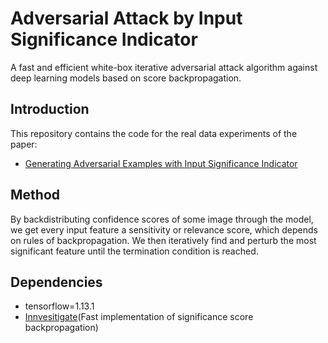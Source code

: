 # Adversarial Attack by Input Significance Indicator
A fast and efficient white-box iterative adversarial attack algorithm against deep learning models based on score backpropagation.

## Introduction
This repository contains the code for the real data experiments of the paper:
- [Generating Adversarial Examples with Input Significance Indicator](https://doi.org/10.1016/j.neucom.2020.01.040)

## Method
By backdistributing confidence scores of some image through the model, we get every input feature a sensitivity or relevance score, which depends on rules of backpropagation.
We then iteratively find and perturb the most significant feature until the termination condition is reached.

## Dependencies
- tensorflow=1.13.1
- [Innvesitigate](https://github.com/albermax/innvestigate)(Fast implementation of significance score backpropagation)
